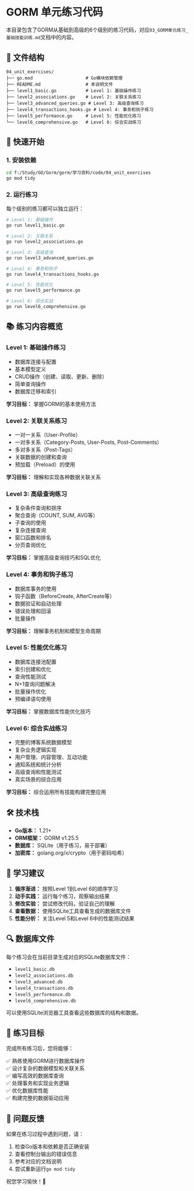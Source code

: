 # GORM 单元练习代码

本目录包含了GORM从基础到高级的6个级别的练习代码，对应`03_GORM单元练习_基础技能训练.md`文档中的内容。

## 📁 文件结构

```
04_unit_exercises/
├── go.mod                    # Go模块依赖管理
├── README.md                 # 本说明文件
├── level1_basic.go           # Level 1: 基础操作练习
├── level2_associations.go    # Level 2: 关联关系练习
├── level3_advanced_queries.go # Level 3: 高级查询练习
├── level4_transactions_hooks.go # Level 4: 事务和钩子练习
├── level5_performance.go     # Level 5: 性能优化练习
└── level6_comprehensive.go   # Level 6: 综合实战练习
```

## 🚀 快速开始

### 1. 安装依赖

```bash
cd f:/Study/GO/Gorm/gorm/学习资料/code/04_unit_exercises
go mod tidy
```

### 2. 运行练习

每个级别的练习都可以独立运行：

```bash
# Level 1: 基础操作
go run level1_basic.go

# Level 2: 关联关系
go run level2_associations.go

# Level 3: 高级查询
go run level3_advanced_queries.go

# Level 4: 事务和钩子
go run level4_transactions_hooks.go

# Level 5: 性能优化
go run level5_performance.go

# Level 6: 综合实战
go run level6_comprehensive.go
```

## 📚 练习内容概览

### Level 1: 基础操作练习
- 数据库连接与配置
- 基本模型定义
- CRUD操作（创建、读取、更新、删除）
- 简单查询操作
- 数据库迁移和索引

**学习目标：** 掌握GORM的基本使用方法

### Level 2: 关联关系练习
- 一对一关系（User-Profile）
- 一对多关系（Category-Posts, User-Posts, Post-Comments）
- 多对多关系（Post-Tags）
- 关联数据的创建和查询
- 预加载（Preload）的使用

**学习目标：** 理解和实现各种数据关联关系

### Level 3: 高级查询练习
- 复杂条件查询和排序
- 聚合查询（COUNT, SUM, AVG等）
- 子查询的使用
- 复杂连接查询
- 窗口函数和排名
- 分页查询优化

**学习目标：** 掌握高级查询技巧和SQL优化

### Level 4: 事务和钩子练习
- 数据库事务的使用
- 钩子函数（BeforeCreate, AfterCreate等）
- 数据验证和自动处理
- 错误处理和回滚
- 批量操作

**学习目标：** 理解事务机制和模型生命周期

### Level 5: 性能优化练习
- 数据库连接池配置
- 索引创建和优化
- 查询性能测试
- N+1查询问题解决
- 批量操作优化
- 预编译语句使用

**学习目标：** 掌握数据库性能优化技巧

### Level 6: 综合实战练习
- 完整的博客系统数据模型
- 复杂业务逻辑实现
- 用户管理、内容管理、互动功能
- 通知系统和统计分析
- 高级查询和性能测试
- 真实场景的综合应用

**学习目标：** 综合运用所有技能构建完整应用

## 🛠️ 技术栈

- **Go版本：** 1.21+
- **ORM框架：** GORM v1.25.5
- **数据库：** SQLite（用于练习，易于部署）
- **加密库：** golang.org/x/crypto（用于密码哈希）

## 📝 学习建议

1. **循序渐进：** 按照Level 1到Level 6的顺序学习
2. **动手实践：** 运行每个练习，观察输出结果
3. **修改实验：** 尝试修改代码，验证自己的理解
4. **查看数据：** 使用SQLite工具查看生成的数据库文件
5. **性能分析：** 关注Level 5和Level 6中的性能测试结果

## 🔍 数据库文件

每个练习会在当前目录生成对应的SQLite数据库文件：
- `level1_basic.db`
- `level2_associations.db`
- `level3_advanced.db`
- `level4_transactions.db`
- `level5_performance.db`
- `level6_comprehensive.db`

可以使用SQLite浏览器工具查看这些数据库的结构和数据。

## 🎯 练习目标

完成所有练习后，您将能够：

✅ 熟练使用GORM进行数据库操作  
✅ 设计复杂的数据模型和关联关系  
✅ 编写高效的数据库查询  
✅ 处理事务和实现业务逻辑  
✅ 优化数据库性能  
✅ 构建完整的数据驱动应用  

## 🤝 问题反馈

如果在练习过程中遇到问题，请：
1. 检查Go版本和依赖是否正确安装
2. 查看控制台输出的错误信息
3. 参考对应的文档说明
4. 尝试重新运行`go mod tidy`

祝您学习愉快！🎉